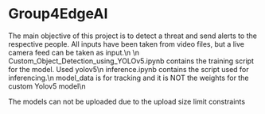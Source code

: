 # Group4EdgeAI

The main objective of this project is to detect a threat and send alerts to the respective people.
All inputs have been taken from video files, but a live camera feed can be taken as input.\n
\n
Custom_Object_Detection_using_YOLOv5.ipynb contains the training script for the model. Used yolov5\n
inference.ipynb contains the script used for inferencing.\n
model_data is for tracking and it is NOT the weights for the custom Yolov5 model\n

The models can not be uploaded due to the upload size limit constraints

